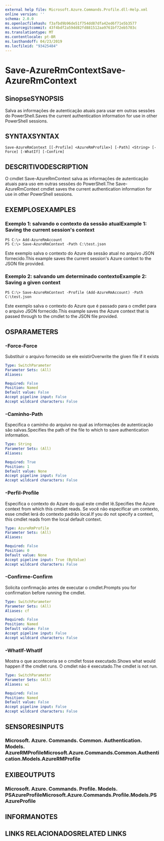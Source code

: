 ```yaml
---
external help file: Microsoft.Azure.Commands.Profile.dll-Help.xml
online version: ''
schema: 2.0.0
ms.openlocfilehash: f3afbd9b96de51f754dd87dfa42ed6f71e5b3577
ms.sourcegitcommit: 43f4bdf2a59dd82fd881512aa9761bf72eb5703c
ms.translationtype: MT
ms.contentlocale: pt-BR
ms.lasthandoff: 04/23/2019
ms.locfileid: "93425484"
---
```

# <span data-ttu-id="f344d-101">Save-AzureRmContext</span><span class="sxs-lookup"><span data-stu-id="f344d-101">Save-AzureRmContext</span></span>

## <span data-ttu-id="f344d-102">Sinopse</span><span class="sxs-lookup"><span data-stu-id="f344d-102">SYNOPSIS</span></span>
<span data-ttu-id="f344d-103">Salva as informações de autenticação atuais para usar em outras sessões do PowerShell.</span><span class="sxs-lookup"><span data-stu-id="f344d-103">Saves the current authentication information for use in other PowerShell sessions.</span></span>

## <span data-ttu-id="f344d-104">SYNTAX</span><span class="sxs-lookup"><span data-stu-id="f344d-104">SYNTAX</span></span>

```
Save-AzureRmContext [[-Profile] <AzureRmProfile>] [-Path] <String> [-Force] [-WhatIf] [-Confirm]
```

## <span data-ttu-id="f344d-105">DESCRITIVO</span><span class="sxs-lookup"><span data-stu-id="f344d-105">DESCRIPTION</span></span>
<span data-ttu-id="f344d-106">O cmdlet Save-AzureRmContext salva as informações de autenticação atuais para uso em outras sessões do PowerShell.</span><span class="sxs-lookup"><span data-stu-id="f344d-106">The Save-AzureRmContext cmdlet saves the current authentication information for use in other PowerShell sessions.</span></span>

## <span data-ttu-id="f344d-107">EXEMPLOS</span><span class="sxs-lookup"><span data-stu-id="f344d-107">EXAMPLES</span></span>

### <span data-ttu-id="f344d-108">Exemplo 1: salvando o contexto da sessão atual</span><span class="sxs-lookup"><span data-stu-id="f344d-108">Example 1: Saving the current session's context</span></span>
```
PS C:\> Add-AzureRmAccount
PS C:\> Save-AzureRmContext -Path C:\test.json
```

<span data-ttu-id="f344d-109">Este exemplo salva o contexto do Azure da sessão atual no arquivo JSON fornecido.</span><span class="sxs-lookup"><span data-stu-id="f344d-109">This example saves the current session's Azure context to the JSON file provided.</span></span>

### <span data-ttu-id="f344d-110">Exemplo 2: salvando um determinado contexto</span><span class="sxs-lookup"><span data-stu-id="f344d-110">Example 2: Saving a given context</span></span>
```
PS C:\> Save-AzureRmContext -Profile (Add-AzureRmAccount) -Path C:\test.json
```

<span data-ttu-id="f344d-111">Este exemplo salva o contexto do Azure que é passado para o cmdlet para o arquivo JSON fornecido.</span><span class="sxs-lookup"><span data-stu-id="f344d-111">This example saves the Azure context that is passed through to the cmdlet to the JSON file provided.</span></span>

## <span data-ttu-id="f344d-112">OS</span><span class="sxs-lookup"><span data-stu-id="f344d-112">PARAMETERS</span></span>

### <span data-ttu-id="f344d-113">-Force</span><span class="sxs-lookup"><span data-stu-id="f344d-113">-Force</span></span>
<span data-ttu-id="f344d-114">Substituir o arquivo fornecido se ele existir</span><span class="sxs-lookup"><span data-stu-id="f344d-114">Overwrite the given file if it exists</span></span>

```yaml
Type: SwitchParameter
Parameter Sets: (All)
Aliases: 

Required: False
Position: Named
Default value: False
Accept pipeline input: False
Accept wildcard characters: False
```

### <span data-ttu-id="f344d-115">-Caminho</span><span class="sxs-lookup"><span data-stu-id="f344d-115">-Path</span></span>
<span data-ttu-id="f344d-116">Especifica o caminho do arquivo no qual as informações de autenticação são salvas.</span><span class="sxs-lookup"><span data-stu-id="f344d-116">Specifies the path of the file to which to save authentication information.</span></span>

```yaml
Type: String
Parameter Sets: (All)
Aliases: 

Required: True
Position: 1
Default value: None
Accept pipeline input: False
Accept wildcard characters: False
```

### <span data-ttu-id="f344d-117">-Perfil</span><span class="sxs-lookup"><span data-stu-id="f344d-117">-Profile</span></span>
<span data-ttu-id="f344d-118">Especifica o contexto do Azure do qual este cmdlet lê.</span><span class="sxs-lookup"><span data-stu-id="f344d-118">Specifies the Azure context from which this cmdlet reads.</span></span>
<span data-ttu-id="f344d-119">Se você não especificar um contexto, esse cmdlet lerá do contexto padrão local.</span><span class="sxs-lookup"><span data-stu-id="f344d-119">If you do not specify a context, this cmdlet reads from the local default context.</span></span>

```yaml
Type: AzureRmProfile
Parameter Sets: (All)
Aliases: 

Required: False
Position: 0
Default value: None
Accept pipeline input: True (ByValue)
Accept wildcard characters: False
```

### <span data-ttu-id="f344d-120">-Confirme</span><span class="sxs-lookup"><span data-stu-id="f344d-120">-Confirm</span></span>
<span data-ttu-id="f344d-121">Solicita confirmação antes de executar o cmdlet.</span><span class="sxs-lookup"><span data-stu-id="f344d-121">Prompts you for confirmation before running the cmdlet.</span></span>

```yaml
Type: SwitchParameter
Parameter Sets: (All)
Aliases: cf

Required: False
Position: Named
Default value: False
Accept pipeline input: False
Accept wildcard characters: False
```

### <span data-ttu-id="f344d-122">-WhatIf</span><span class="sxs-lookup"><span data-stu-id="f344d-122">-WhatIf</span></span>
<span data-ttu-id="f344d-123">Mostra o que aconteceria se o cmdlet fosse executado.</span><span class="sxs-lookup"><span data-stu-id="f344d-123">Shows what would happen if the cmdlet runs.</span></span>
<span data-ttu-id="f344d-124">O cmdlet não é executado.</span><span class="sxs-lookup"><span data-stu-id="f344d-124">The cmdlet is not run.</span></span>

```yaml
Type: SwitchParameter
Parameter Sets: (All)
Aliases: wi

Required: False
Position: Named
Default value: False
Accept pipeline input: False
Accept wildcard characters: False
```

## <span data-ttu-id="f344d-125">SENSORES</span><span class="sxs-lookup"><span data-stu-id="f344d-125">INPUTS</span></span>

### <span data-ttu-id="f344d-126">Microsoft. Azure. Commands. Common. Authentication. Models. AzureRMProfile</span><span class="sxs-lookup"><span data-stu-id="f344d-126">Microsoft.Azure.Commands.Common.Authentication.Models.AzureRMProfile</span></span>

## <span data-ttu-id="f344d-127">EXIBE</span><span class="sxs-lookup"><span data-stu-id="f344d-127">OUTPUTS</span></span>

### <span data-ttu-id="f344d-128">Microsoft. Azure. Commands. Profile. Models. PSAzureProfile</span><span class="sxs-lookup"><span data-stu-id="f344d-128">Microsoft.Azure.Commands.Profile.Models.PSAzureProfile</span></span>

## <span data-ttu-id="f344d-129">INFORMA</span><span class="sxs-lookup"><span data-stu-id="f344d-129">NOTES</span></span>

## <span data-ttu-id="f344d-130">LINKS RELACIONADOS</span><span class="sxs-lookup"><span data-stu-id="f344d-130">RELATED LINKS</span></span>

